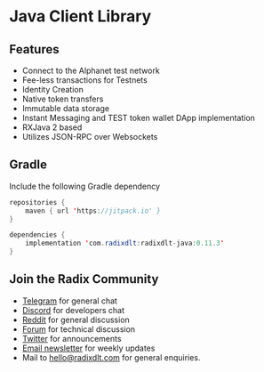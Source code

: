 # Java Client Library

## Features

* Connect to the Alphanet test network
* Fee-less transactions for Testnets
* Identity Creation
* Native token transfers
* Immutable data storage
* Instant Messaging and TEST token wallet DApp implementation
* RXJava 2 based
* Utilizes JSON-RPC over Websockets

## Gradle

Include the following Gradle dependency

```java
repositories {
    maven { url 'https://jitpack.io' }
}
```

```java
dependencies {
    implementation 'com.radixdlt:radixdlt-java:0.11.3'
}
```

## Join the Radix Community

* ​[Telegram](https://t.me/radix_dlt) for general chat
* ​[Discord](https://discord.gg/7Q7HSZZ) for developers chat
* ​[Reddit](https://reddit.com/r/radix) for general discussion
* ​[Forum](https://forum.radixdlt.com/) for technical discussion
* ​[Twitter](https://twitter.com/radixdlt) for announcements
* ​[Email newsletter](https://radixdlt.typeform.com/to/nyKvMV) for weekly updates
* Mail to [hello@radixdlt.com](mailto:info@radixdlt.com) for general enquiries.



